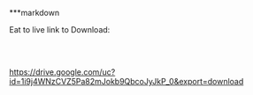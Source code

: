 #  ⠀
#  ⠀
# ⠀
***markdown

Eat to live
link to Download: 
##### ⠀
https://drive.google.com/uc?id=1i9j4WNzCVZ5Pa82mJokb9QbcoJyJkP_0&export=download
